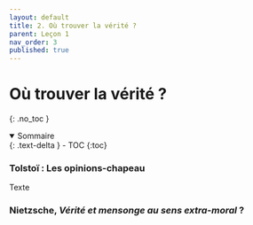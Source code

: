 ```yaml
---
layout: default
title: 2. Où trouver la vérité ?
parent: Leçon 1
nav_order: 3
published: true
---
```

# Où trouver la vérité ?
{: .no_toc }

<details open markdown="block">
  <summary>
    Sommaire
  </summary>
  {: .text-delta }
- TOC
{:toc}
</details>

### Tolstoï : Les opinions-chapeau
Texte

### Nietzsche, *Vérité et mensonge au sens extra-moral* ?
